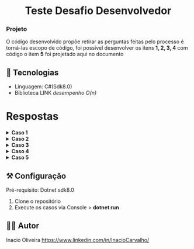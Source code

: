 ##
<h1 align="center">
Teste Desafio Desenvolvedor
</h1>

### Projeto
O código desenvolvido propõe retirar as perguntas feitas pelo processo é torná-las escopo de código,
foi possível desenvolver os itens **1, 2, 3, 4** com código o item  **5** foi projetado aqui no documento

## 🥷 Tecnologias

- Linguagem: C#(Sdk8.0) 
- Biblioteca LINK *desempenho O(n)*


## 
<h1>Respostas</h1>

<details>
    <summary><b>Caso 1</b></summary>
<h2>Resposta: 77</h2>
</details>

<details>
    <summary><b>Caso 2</b></summary>
<h2><p>
    Resposta:<p>
    Próximo elemento de a): 9<p>
    Próximo elemento de b): 128<p>
    Próximo elemento de c): 49<p>
    Próximo elemento de d): 100<p>
    Próximo elemento de e): 13<p>
    Próximo elemento de f): 20
</h2>
</details> 

<details>
    <summary><b>Caso 3</b></summary>
<h2><p>
    Resposta:<p>
    Menor faturamento do ano: 1500<p>
    Maior faturamento do ano: 2500<p>
    Número de dias com faturamento acima da média anual: 4
</h2>
</details>

<details>
    <summary><b>Caso 4</b></summary>

<h2>Modelo lógico Banco de dados:</h2>

    +--------------------------------------------------------------------+
       Clientes      Telefones       TiposTelefone      Estados
    +-----------+  +------------+   +--------------+   +--------+
    | PK id     |  | PK id      |   | PK id        |   | PK id  |
    | nome      |  | numero     |   | descricao    |   | sigla  |
    | estado_id |  | tipo_id    |   |              |   | nome   |
    +-----------+  | cliente_id |   |              |   +--------+
                   +------------+   +--------------+       
    +--------------------------------------------------------------------+

<h2>Relacionamentos</h2>

    Clientes -< Telefones -- Clientes tem um relacionamento de um para muitos com Telefones
    (Um cliente pode ter vários telefones)

    Telefones >- TiposTelefone -- Telefones tem um relacionamento de muitos para um com TiposTelefone 
    (Cada telefone tem um tipo de telefone)

    Clientes >- Estados -- Clientes tem um relacionamento de muitos para um com Estados
    (Cada cliente está associado a um estado)

<h2>SQL</h2>
 buscar o código, razão social (nome) e os telefones de todos os clientes do estado de São Paulo (código “SP”):
    
    SELECT 
    c.id_cliente, 
    c.nome_cliente, 
    t.numero AS telefone

    FROM 
        Clientes c
    JOIN 
        Telefones t ON c.id_cliente = t.id_cliente
    JOIN 
        Estados e ON c.estado_id = e.id_estado
    WHERE 
        e.sigla_estado = 'SP';

</details>

<details>
    <summary><b>Caso 5</b></summary>
    
<h2><p>
    Resposta:<p>
    Tempo de encontro sem pedágio: 0.74 horas<p>
    Tempo de atraso total do carro devido aos pedágios: 0.25 horas<p>
    Tempo total de viagem do carro até o ponto de encontro: 0.99 horas<p>
    Distância percorrida pelo carro até o ponto de encontro: 66.18 km<p>
    Distância percorrida pelo caminhão até o ponto de encontro: 58.82 km
</h2>
</details>

##

## ⚒️ Configuração
Pré-requisito: Dotnet sdk8.0
1. Clone o repositório
2. Execute os casos via Console > **dotnet run**

## 👩‍💻 Autor
Inacio Oliveira
https://www.linkedin.com/in/InacioCarvalho/